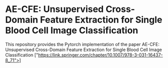 # AE-CFE: Unsupervised Cross-Domain Feature Extraction for Single Blood Cell Image Classification
This repository provides the Pytorch implementation of the paper AE-CFE: Unsupervised Cross-Domain Feature Extraction for Single Blood Cell Image Classification ["https://link.springer.com/chapter/10.1007/978-3-031-16437-8_71">]
